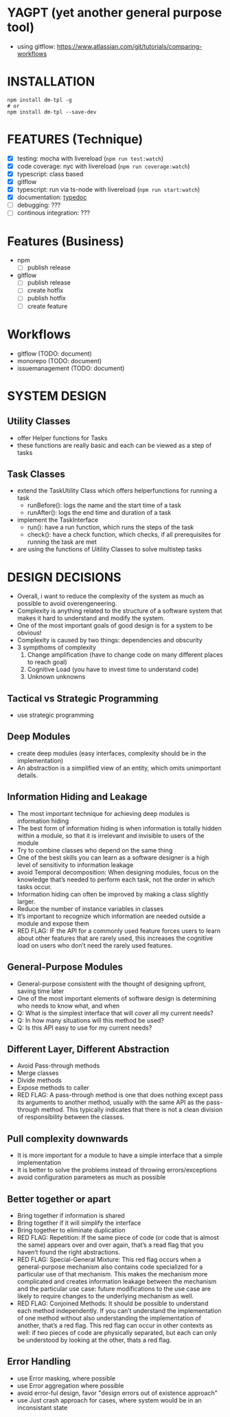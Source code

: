 # YAGPT (yet another general purpose tool)
- using gitflow: https://www.atlassian.com/git/tutorials/comparing-workflows

# INSTALLATION 
``` 
npm install dm-tpl -g
# or
npm install dm-tpl --save-dev
```

# FEATURES (Technique)
- [x] testing: mocha with livereload (```npm run test:watch```)
- [x] code coverage: nyc with livereload (```npm run coverage:watch```)
- [x] typescript: class based
- [x] gitflow
- [x] typescript: run via ts-node with livereload (```npm run start:watch```)
- [x] documentation: [typedoc](https://github.com/TypeStrong/typedoc/blob/master/examples/basic/src/classes.ts)
- [ ] debugging: ???
- [ ] continous integration: ???

# Features (Business)
- npm
  - [ ] publish release
- gitflow
  - [ ] publish release
  - [ ] create hotfix
  - [ ] publish hotfix
  - [ ] create feature

# Workflows
- gitflow (TODO: document)
- monorepo (TODO: document)
- issuemanagement (TODO: document)

# SYSTEM DESIGN

## Utility Classes
- offer Helper functions for Tasks
- these functions are really basic and each can be viewed as a step of tasks

## Task Classes
- extend the TaskUtility Class which offers helperfunctions for running a task
  - runBefore(): logs the name and the start time of a task
  - runAfter(): logs the end time and duration of a task
- implement the TaskInterface
  - run(): have a run function, which runs the steps of the task
  - check(): have a check function, which checks, if all prerequisites for
    running the task are met
- are using the functions of Uitility Classes to solve multistep tasks

# DESIGN DECISIONS
- Overall, i want to reduce the complexity of the system as much as possible to
avoid overengeneering.
- Complexity is anything related to the structure of a software system that 
  makes it hard to understand and modify the system.
- One of the most important goals of good design is for a system to be obvious!
- Complexity is caused by two things: dependencies and obscurity
- 3 sympthoms of complexity
  1. Change amplification (have to change code on many different places to reach
     goal)
  2. Cognitive Load (you have to invest time to understand code)
  3. Unknown unknowns

## Tactical vs Strategic Programming
- use strategic programming

## Deep Modules
- create deep modules (easy interfaces, complexity should be in the 
  implementation)
- An abstraction is a simplified view of an entity, which omits unimportant 
  details.

## Information Hiding and Leakage
- The most important technique for achieving deep modules is information hiding
- The best form of information hiding is when information is totally hidden 
  within a module, so that it is irrelevant and invisible to users of the module
- Try to combine classes who depend on the same thing
- One of the best skills you can learn as a software designer is a high level 
  of sensitivity to information leakage
- avoid Temporal decomposition: When designing modules, focus on the knowledge 
  that’s needed to perform each task, not the order in which tasks occur.
- Information hiding can often be improved by making a class slightly larger.
- Reduce the number of instance variables in classes
- It’s important to recognize which information are needed outside a module and
  expose them
- RED FLAG: IF the API for a commonly used feature forces users to learn about 
  other features that are rarely used, this increases the cognitive load on 
  users who don’t need the rarely used features.


## General-Purpose Modules
- General-purpose consistent with the thought of designing upfront, saving time
  later
- One of the most important elements of software design is determining who needs
  to know what, and when
- Q: What is the simplest interface that will cover all my current needs?
- Q: In how many situations will this method be used?
- Q: Is this API easy to use for my current needs?

## Different Layer, Different Abstraction
- Avoid Pass-through methods
- Merge classes
- Divide methods
- Expose methods to caller
- RED FLAG: A pass-through method is one that does nothing except pass its
  arguments to another method, usually with the same API as the pass-through
  method. This typically indicates that there is not a clean division of 
  responsibility between the classes.


## Pull complexity downwards
- It is more important for a module to have a simple interface that a simple 
  implementation
- It is better to solve the problems instead of throwing errors/exceptions
- avoid configuration parameters as much as possible

## Better together or apart
- Bring together if information is shared
- Bring together if it will simplify the interface
- Bring together to eliminate duplication
- RED FLAG: Repetition: If the same piece of code (or code that is almost the
  same) appears over and over again, that’s a read flag that you haven’t found
  the right abstractions.
- RED FLAG: Special-General Mixture: This red flag occurs when a general-purpose
  mechanism also contains code specialized for a particular use of that 
  mechanism. This makes the mechanism more complicated and creates information
  leakage between the mechanism and the particular use case: future modifications
  to the use case are likely to require changes to the underlying mechanism as
  well.
- RED FLAG: Conjoined Methods: It should be possible to understand each method
  independently. If you can’t understand the implementation of one method without
  also understanding the implementation of another, that’s a red flag. This red
  flag can occur in other contexts as well: if two pieces of code are physically
  separated, but each can only be understood by looking at the other, thats a 
  red flag.

##  Error Handling
- use Error masking, where possible
- use Error aggregation where possible
- avoid error-ful design, favor "design errors out of existence approach"
- use Just crash approach for cases, where system would be in an inconsistant 
  state
